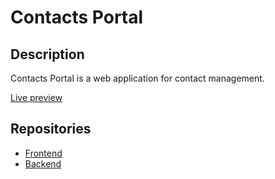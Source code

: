 # Contacts Portal

## Description

Contacts Portal is a web application for contact management.

[Live preview](https://twc-test-web.pages.dev/)

## Repositories

- [Frontend](https://github.com/VMadhuranga/twc-test-web)
- [Backend](https://github.com/VMadhuranga/twc-test-api)
